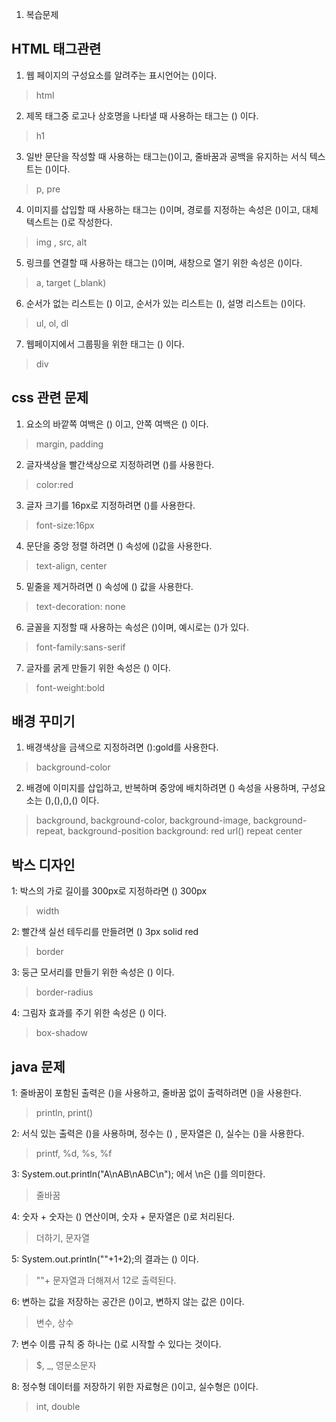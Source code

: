 1. 복습문제
## HTML 태그관련
1. 웹 페이지의 구성요소를 알려주는 표시언어는 ()이다.
> html

2. 제목 태그중 로고나 상호명을 나타낼 때 사용하는 태그는 () 이다.
> h1

3. 일반 문단을 작성할 때 사용하는 태그는()이고, 줄바꿈과 공백을 유지하는 서식 텍스트는 ()이다.
> p, pre

4. 이미지를 삽입할 때 사용하는 태그는 ()이며, 경로를 지정하는 속성은 ()이고, 대체 텍스트는 ()로 작성한다.
> img , src, alt

5. 링크를 연결할 때 사용하는 태그는 ()이며, 새창으로 열기 위한 속성은 ()이다.
> a, target (_blank)

6. 순서가 없는 리스트는 () 이고, 순서가 있는 리스트는 (), 설명 리스트는 ()이다.
> ul, ol, dl

7. 웹페이지에서 그룹핑을 위한 태그는 () 이다.
> div

## css 관련 문제
1. 요소의 바깥쪽 여백은 () 이고, 안쪽 여백은 () 이다.
> margin, padding

2. 글자색상을 빨간색상으로 지정하려면 ()를 사용한다.
> color:red

3. 글자 크기를 16px로 지정하려면 ()를 사용한다.
> font-size:16px

4. 문단을 중앙 정렬 하려면 () 속성에 ()값을 사용한다.
> text-align, center

5. 밑줄을 제거하려면 () 속성에 () 값을 사용한다.
> text-decoration: none

6. 글꼴을 지정할 때 사용하는 속성은 ()이며, 예시로는 ()가 있다.
> font-family:sans-serif

7. 글자를 굵게 만들기 위한 속성은 () 이다.
> font-weight:bold

## 배경 꾸미기
1. 배경색상을 금색으로 지정하려면 ():gold를 사용한다.
> background-color

2. 배경에 이미지를 삽입하고, 반복하며 중앙에 배치하려면 () 속성을 사용하며, 구성요소는 
(),(),(),() 이다.
> background, 
> background-color, background-image, background-repeat, background-position
> background: red url() repeat center


## 박스 디자인
1: 박스의 가로 길이를 300px로 지정하라면 ()  300px
> width

2: 빨간색 실선 테두리를 만들려면 () 3px solid red
> border

3: 둥근 모서리를 만들기 위한 속성은 () 이다.
> border-radius

4: 그림자 효과를 주기 위한 속성은 () 이다.
> box-shadow

## java 문제

1: 줄바꿈이 포함된 출력은 ()을 사용하고, 줄바꿈 없이 출력하려면 ()을 사용한다.
> println, print()

2: 서식 있는 출력은 ()을 사용하며, 정수는 () , 문자열은 (), 실수는 ()을 사용한다.
> printf, %d, %s, %f

3: System.out.println("A\nAB\nABC\n"); 에서 \n은 ()를 의미한다.
> 줄바꿈

4: 숫자 + 숫자는 () 연산이며, 숫자 + 문자열은 ()로 처리된다.
> 더하기,  문자열

5: System.out.println(""+1+2);의 결과는 () 이다.
> ""+ 문자열과 더해져서 12로 출력된다. 


6: 변하는 값을 저장하는 공간은 ()이고, 변하지 않는 값은 ()이다.
> 변수, 상수

7: 변수 이름 규칙 중 하나는 ()로 시작할 수 있다는 것이다.
> $, _, 영문소문자

8: 정수형 데이터를 저장하기 위한 자료형은 ()이고, 실수형은 ()이다.
> int, double